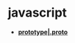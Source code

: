 # javascript
- [**prototype|.__proto__**](https://github.com/ArcherGrey/study/blob/master/JavaScript/frontend/javascript/prototype.md)



